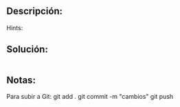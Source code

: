 ## Descripción:


Hints:


## Solución:
```

```

## Notas:



Para subir a Git:
git add .
git commit -m "cambios"
git push